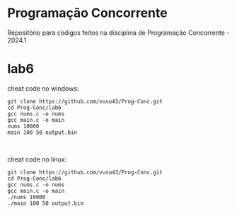 # Programação Concorrente

Repositório para códigos feitos na disciplina de Programação Concorrente - 2024.1


# lab6
cheat code no windows:
```console
git clone https://github.com/vuvu43/Prog-Conc.git
cd Prog-Conc/lab6
gcc nums.c -o nums
gcc main.c -o main
nums 10000
main 100 50 output.bin
```
<br>

cheat code no linux:
```console
git clone https://github.com/vuvu43/Prog-Conc.git
cd Prog-Conc/lab6
gcc nums.c -o nums
gcc main.c -o main
./nums 10000
./main 100 50 output.bin
```

